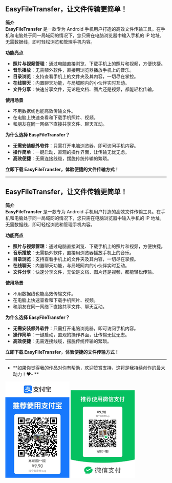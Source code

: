 ## EasyFileTransfer，让文件传输更简单！

**简介**  
**EasyFileTransfer** 是一款专为 Android 手机用户打造的高效文件传输工具。在手机和电脑处于同一局域网的情况下，您只需在电脑浏览器中输入手机的 IP 地址，无需数据线，即可轻松浏览和管理手机内容。

**功能亮点**  
- **照片与视频管理**：通过电脑直接浏览、下载手机上的照片和视频，方便快捷。  
- **音乐播放**：无需额外软件，直接用浏览器播放手机上的音乐。  
- **目录浏览**：支持查看手机上的文件夹及其内容，一切尽在掌控。  
- **在线聊天**：内置聊天功能，与局域网内的小伙伴实时互动。  
- **文件分享**：快速分享文件，无论是文档、图片还是视频，都能轻松传输。

**使用场景**  
- 不用数据线也能高效传输文件。  
- 在电脑上快速查看和下载手机照片、视频。  
- 和朋友在同一网络下直接共享文件、聊天互动。

**为什么选择 EasyFileTransfer？**  
- **无需安装额外软件**：只需打开电脑浏览器，即可访问手机内容。  
- **操作简单**：一键启动，直观的操作界面，让传输无忧无虑。  
- **高效便捷**：无需连接线缆，摆脱传统传输的繁琐。

**立即下载 EasyFileTransfer，体验便捷的文件传输方式！**

---

## EasyFileTransfer，让文件传输更简单！

**简介**  
**EasyFileTransfer** 是一款专为 Android 手机用户打造的高效文件传输工具。在手机和电脑处于同一局域网的情况下，您只需在电脑浏览器中输入手机的 IP 地址，无需数据线，即可轻松浏览和管理手机内容。

**功能亮点**  
- **照片与视频管理**：通过电脑直接浏览、下载手机上的照片和视频，方便快捷。  
- **音乐播放**：无需额外软件，直接用浏览器播放手机上的音乐。  
- **目录浏览**：支持查看手机上的文件夹及其内容，一切尽在掌控。  
- **在线聊天**：内置聊天功能，与局域网内的小伙伴实时互动。  
- **文件分享**：快速分享文件，无论是文档、图片还是视频，都能轻松传输。

**使用场景**  
- 不用数据线也能高效传输文件。  
- 在电脑上快速查看和下载手机照片、视频。  
- 和朋友在同一网络下直接共享文件、聊天互动。

**为什么选择 EasyFileTransfer？**  
- **无需安装额外软件**：只需打开电脑浏览器，即可访问手机内容。  
- **操作简单**：一键启动，直观的操作界面，让传输无忧无虑。  
- **高效便捷**：无需连接线缆，摆脱传统传输的繁琐。

**立即下载 EasyFileTransfer，体验便捷的文件传输方式！**

---

- **如果你觉得我的作品对你有帮助，欢迎赞赏支持，这将是我持续创作的最大动力！❤️- **

<img src="p/img/IMG_1763.JPG" width="200px" height="auto"/>
<img src="p/img/IMG_1764.JPG" width="200px" height="auto"/>

